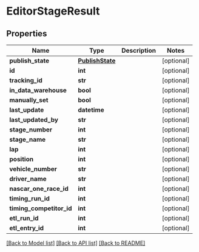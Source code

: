 # EditorStageResult

## Properties
Name | Type | Description | Notes
------------ | ------------- | ------------- | -------------
**publish_state** | [**PublishState**](PublishState.md) |  | [optional] 
**id** | **int** |  | [optional] 
**tracking_id** | **str** |  | [optional] 
**in_data_warehouse** | **bool** |  | [optional] 
**manually_set** | **bool** |  | [optional] 
**last_update** | **datetime** |  | [optional] 
**last_updated_by** | **str** |  | [optional] 
**stage_number** | **int** |  | [optional] 
**stage_name** | **str** |  | [optional] 
**lap** | **int** |  | [optional] 
**position** | **int** |  | [optional] 
**vehicle_number** | **str** |  | [optional] 
**driver_name** | **str** |  | [optional] 
**nascar_one_race_id** | **int** |  | [optional] 
**timing_run_id** | **int** |  | [optional] 
**timing_competitor_id** | **int** |  | [optional] 
**etl_run_id** | **int** |  | [optional] 
**etl_entry_id** | **int** |  | [optional] 

[[Back to Model list]](../README.md#documentation-for-models) [[Back to API list]](../README.md#documentation-for-api-endpoints) [[Back to README]](../README.md)


